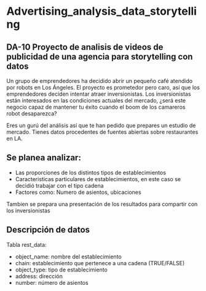 # Advertising_analysis_data_storytelling
## DA-10 Proyecto de analisis de videos de publicidad de una agencia para storytelling con datos

Un grupo de emprendedores ha decidido abrir un pequeño café atendido por robots en Los Ángeles. El proyecto es prometedor pero caro, así que los emprendedores deciden intentar atraer inversionistas. 
Los inversionistas están interesados en las condiciones actuales del mercado, ¿será este negocio capaz de mantener tu éxito cuando el boom de los camareros robot desaparezca?

Eres un gurú del análisis así que te han pedido que prepares un estudio de mercado. Tienes datos procedentes de fuentes abiertas sobre restaurantes en LA.

## Se planea analizar:
- Las proporciones de los distintos tipos de establecimientos
- Caracteristicas particulares de establecimientos, en este caso se decidió trabajar con el tipo cadena
- Factores como: Numero de asientos, ubicaciones

Tambien se prepara una presentación de los resultados para compartir con los inversionistas

## Descripción de datos
Tabla rest_data:
- object_name: nombre del establecimiento
- chain: establecimiento que pertenece a una cadena (TRUE/FALSE)
- object_type: tipo de establecimiento
- address: dirección
- number: número de asientos
